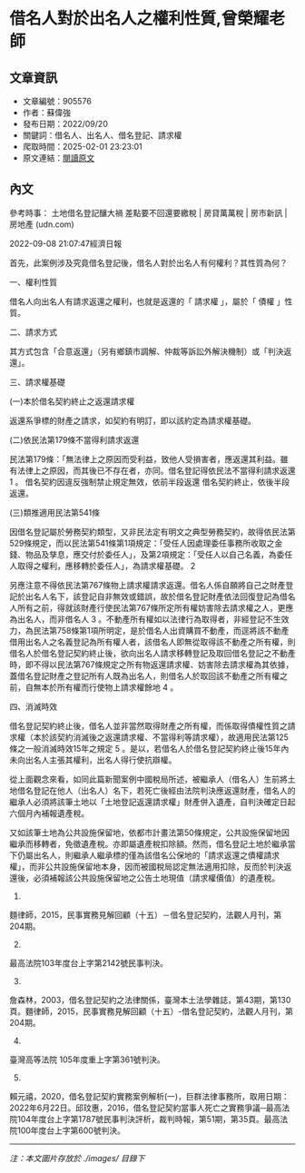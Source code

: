 # 借名人對於出名人之權利性質,曾榮耀老師

## 文章資訊
- 文章編號：905576
- 作者：蘇偉強
- 發布日期：2022/09/20
- 關鍵詞：借名人、出名人、借名登記、請求權
- 爬取時間：2025-02-01 23:23:01
- 原文連結：[閱讀原文](https://real-estate.get.com.tw/Columns/detail.aspx?no=905576)

## 內文


參考時事：
土地借名登記釀大禍 差點要不回還要繳稅 | 房貸萬萬稅 | 房市新訊 | 房地產 (udn.com)


2022-09-08 21:07:47經濟日報


首先，此案例涉及究竟借名登記後，借名人對於出名人有何權利？其性質為何？


一、權利性質


借名人向出名人有請求返還之權利，也就是返還的「
請求權
」，屬於「
債權
」性質。


二、請求方式


其方式包含「合意返還」（另有鄉鎮市調解、仲裁等訴訟外解決機制）或「判決返還」。


三、請求權基礎


(一)本於借名契約終止之返還請求權


返還系爭標的財產之請求，如契約有明訂，即以該約定為請求權基礎。


(二)依民法第179條不當得利請求返還


民法第179條：「無法律上之原因而受利益，致他人受損害者，應返還其利益。雖有法律上之原因，而其後已不存在者，亦同。借名登記得依民法不當得利請求返還
1
。
借名契約因違反強制禁止規定無效，依前半段返還
借名契約終止，依後半段返還。


(三)類推適用民法第541條


因借名登記屬於勞務契約類型，又非民法定有明文之典型勞務契約，故得依民法第529條規定，而以民法第541條第1項規定：「受任人因處理委任事務所收取之金錢、物品及孳息，應交付於委任人」，及第2項規定：「受任人以自己名義，為委任人取得之權利，應移轉於委任人」，為請求權基礎。
2


另應注意不得依民法第767條物上請求權請求返還。借名人係自願將自己之財產登記於出名人名下，該登記自非無效或錯誤，故於借名登記財產依法回復登記為借名人所有之前，得就該財產行使民法第767條所定所有權妨害除去請求權之人，更應為出名人，而非借名人
3
。不動產所有權如以法律行為取得者，非經登記不生效力，為民法第758條第1項所明定，是於借名人出資購買不動產，而逕將該不動產借用出名人之名義登記為所有權人者，該借名人即無從取得該不動產之所有權，則借名人於借名登記契約終止後，欲向出名人請求移轉登記及取回借名登記之不動產時，即不得以民法第767條規定之所有物返還請求權、妨害除去請求權為其依據，蓋借名登記財產之登記所有人既為出名人，則借名人於取回該不動產之所有權之前，自無本於所有權而行使物上請求權餘地
4
。


四、消滅時效


借名登記契約終止後，借名人並非當然取得財產之所有權，而係取得債權性質之請求權（本於該契約消滅後之返還請求權、不當得利等請求權），故適用民法第125條之一般消滅時效15年之規定
5
。是以，若借名人於借名登記契約終止後15年內未向出名人主張其權利，出名人得行使抗辯權。


從上面觀念來看，如同此篇新聞案例中國稅局所述，被繼承人（借名人）生前將土地借名登記在他人（出名人）名下，若死亡後經由法院判決應返還財產，借名人的繼承人必須將該筆土地以「土地登記返還請求權」財產併入遺產，自判決確定日起六個月內補報遺產稅。


又如該筆土地為公共設施保留地，依都市計畫法第50條規定，公共設施保留地因繼承而移轉者，免徵遺產稅。亦即屬遺產稅扣除額。然而，借名登記土地於繼承當下仍屬出名人，則繼承人繼承標的僅為該借名公保地的「請求返還之債權請求權」，而非公共設施保留地本身，因而被國稅局認定無法適用扣除，反而於判決返還後，必須補報該公共設施保留地之公告土地現值（請求權價值）的遺產稅。


1.
麵律師，2015，民事實務見解回顧（十五）－借名登記契約，法觀人月刊，第204期。


2.
最高法院103年度台上字第2142號民事判決。


3.
詹森林，2003，借名登記契約之法律關係，臺灣本土法學雜誌，第43期，第130頁。麵律師，2015，民事實務見解回顧（十五）-借名登記契約，法觀人月刊，第204期。


4.
臺灣高等法院 105年度重上字第361號判決。


5.
賴元禧，2020，借名登記契約實務案例解析(一)，巨群法律事務所，取用日期：2022年6月22日。邱玟惠，2016，借名登記契約當事人死亡之實務爭議─最高法院104年度台上字第1787號民事判決評析，裁判時報，第51期，第35頁。最高法院100年度台上字第600號判決。

---
*注：本文圖片存放於 ./images/ 目錄下*
